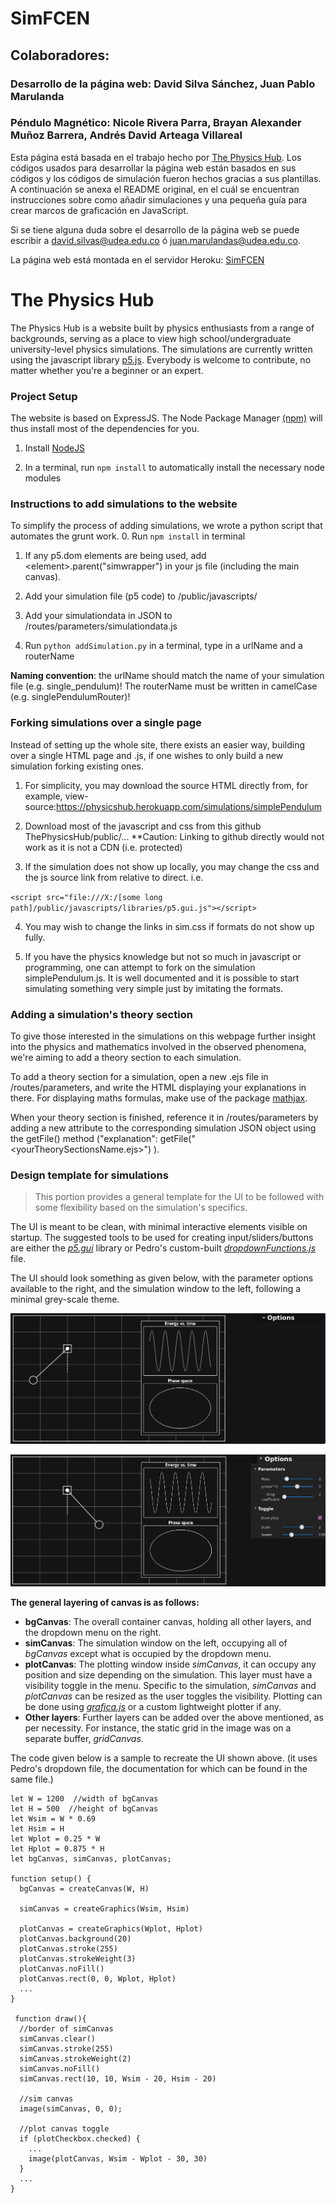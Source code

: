 # SimFCEN
## Colaboradores: 

### Desarrollo de la página web: David Silva Sánchez, Juan Pablo Marulanda 
### Péndulo Magnético: Nicole Rivera Parra, Brayan Alexander Muñoz Barrera, Andrés David Arteaga Villareal

Esta página está basada en el trabajo hecho por [The Physics Hub](https://github.com/ThePhysHub/ThePhysicsHub). Los códigos usados para desarrollar la página web están basados en sus códigos y los códigos de simulación fueron hechos gracias a sus plantillas. A continuación se anexa el README original, en el cuál se encuentran instrucciones sobre como añadir simulaciones y una pequeña guía para crear marcos de graficación en JavaScript.

Si se tiene alguna duda sobre el desarrollo de la página web se puede escribir a david.silvas@udea.edu.co ó juan.marulandas@udea.edu.co.

La página web está montada en el servidor Heroku: [SimFCEN](simfcen.herokuapp.com/)

# The Physics Hub

The Physics Hub is a website built by physics enthusiasts from a range of backgrounds,
serving as a place to view high school/undergraduate university-level physics simulations.
The simulations are currently written using the javascript library [p5.js](https://p5js.org/).
Everybody is welcome to contribute, no matter whether you're a beginner or an expert.


### Project Setup

The website is based on ExpressJS. The Node Package Manager [(npm)](https://www.npmjs.com/) will thus install most of the dependencies for you.

1. Install [NodeJS](https://nodejs.dev/)

2. In a terminal, run `npm install` to automatically install the necessary node modules


### Instructions to add simulations to the website

To simplify the process of adding simulations, we wrote a python script that automates the grunt work.
0. Run `npm install` in terminal

1. If any p5.dom elements are being used, add \<element\>.parent("simwrapper") in your js file (including the main canvas).

2. Add your simulation file (p5 code) to /public/javascripts/

3. Add your simulationdata in JSON to /routes/parameters/simulationdata.js

4. Run `python addSimulation.py` in a terminal, type in a urlName and a routerName

**Naming convention**: the urlName should match the name of your simulation file (e.g. single_pendulum)! The routerName must be written in camelCase (e.g. singlePendulumRouter)!

### Forking simulations over a single page

Instead of setting up the whole site, there exists an easier way, building over a single HTML page and .js, if one wishes to only build a new simulation forking existing ones.

1. For simplicity, you may download the source HTML directly from, for example, view-source:https://physicshub.herokuapp.com/simulations/simplePendulum

2. Download most of the javascript and css from this github ThePhysicsHub/public/...
**Caution: Linking to github directly would not work as it is not a CDN (i.e. protected)

3. If the simulation does not show up locally, you may change the css and the js source link from relative to direct. i.e. 

`<script src="file:///X:/[some long path]/public/javascripts/libraries/p5.gui.js"></script>`

4. You may wish to change the links in sim.css if formats do not show up fully.

5. If you have the physics knowledge but not so much in javascript or programming, one can attempt to fork on the simulation simplePendulum.js. It is well documented and it is possible to start simulating something very simple just by imitating the formats.

### Adding a simulation's theory section

To give those interested in the simulations on this webpage further insight into the physics and mathematics involved in the observed phenomena, we're aiming to add a theory section to each simulation.

To add a theory section for a simulation, open a new .ejs file in /routes/parameters, and write the HTML displaying your explanations in there. For displaying maths formulas, make use of the package [mathjax](https://www.mathjax.org/).

When your theory section is finished, reference it in /routes/parameters by adding a new attribute to the corresponding simulation JSON object using the getFile() method ("explanation": getFile("<yourTheorySectionsName.ejs>") ).



### Design template for simulations
 
>This portion provides a general template for the UI to be followed with some flexibility based on the simulation's specifics.

The UI is meant to be clean, with minimal interactive elements visible on startup. The suggested tools to be used for creating input/sliders/buttons are either the [*p5.gui*](https://github.com/bitcraftlab/p5.gui) library or Pedro's custom-built [*dropdownFunctions.js*](https://github.com/ThePhysHub/ThePhysicsHub/blob/master/public/javascripts/libraries/dropdownFunctions.js)  file. 

The UI should look something as given below, with the parameter options available to the right, and the simulation window to the left, following a minimal grey-scale theme.

![](images/ui1.png?raw=true)

![](images/ui2.png?raw=true)



**The general layering of canvas is as follows:**
* **bgCanvas**: The overall container canvas, holding all other layers, and the dropdown menu on the right.
* **simCanvas**: The simulation window on the left, occupying all of *bgCanvas* except what is occupied by the dropdown menu.
* **plotCanvas**: The plotting window inside *simCanvas*, it can occupy any position and size depending on the simulation. This layer must have a visibility toggle in the menu. Specific to the simulation, *simCanvas* and *plotCanvas* can be resized as the user toggles the visibility. Plotting can be done using [*grafica.js*]( https://github.com/jagracar/grafica.js?files=1) or a custom lightweight plotter if any.
* **Other layers**: Further layers can be added over the above mentioned, as per necessity. For instance, the static grid in the image was on a separate buffer, *gridCanvas*.

The code given below is a sample to recreate the UI shown above. (it uses Pedro's dropdown file, the documentation for which can be found in the same file.)
```
let W = 1200  //width of bgCanvas
let H = 500  //height of bgCanvas
let Wsim = W * 0.69 
let Hsim = H
let Wplot = 0.25 * W
let Hplot = 0.875 * H 
let bgCanvas, simCanvas, plotCanvas;

function setup() {
  bgCanvas = createCanvas(W, H)
  
  simCanvas = createGraphics(Wsim, Hsim)
  
  plotCanvas = createGraphics(Wplot, Hplot)
  plotCanvas.background(20)
  plotCanvas.stroke(255)
  plotCanvas.strokeWeight(3)
  plotCanvas.noFill()
  plotCanvas.rect(0, 0, Wplot, Hplot)
  ...
}

 function draw(){
  //border of simCanvas
  simCanvas.clear()
  simCanvas.stroke(255)
  simCanvas.strokeWeight(2)
  simCanvas.noFill()
  simCanvas.rect(10, 10, Wsim - 20, Hsim - 20)
  
  //sim canvas
  image(simCanvas, 0, 0);
  
  //plot canvas toggle
  if (plotCheckbox.checked) {
    ...
    image(plotCanvas, Wsim - Wplot - 30, 30)
  }
  ...
} 
```


